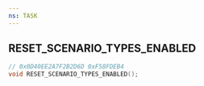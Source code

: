 ```yaml
---
ns: TASK
---
```

## RESET_SCENARIO_TYPES_ENABLED

```c
// 0x0D40EE2A7F2B2D6D 0xF58FDEB4
void RESET_SCENARIO_TYPES_ENABLED();
```


